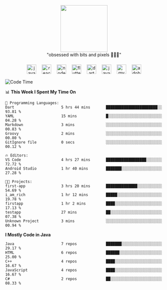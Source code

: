 


  <div align="center">
    
   <img src = "https://i.postimg.cc/W1R4TF4j/d6kpuve-c97567cf-518b-4b86-a271-5c89d88d22f7.gif"  width=150px height=150px />
 </div>

<div align="center">
  "obsessed with bits and pixels 🧑‍💻🎨"
</div>

  ###
<div align="center">
  <img src="https://cdn.jsdelivr.net/gh/devicons/devicon/icons/javascript/javascript-original.svg" height="30" alt="javascript logo"  />
  <img width="10" />
  <img src="https://cdn.jsdelivr.net/gh/devicons/devicon/icons/react/react-original.svg" height="30" alt="react logo"  />
  <img width="10" />
  <img src="https://cdn.jsdelivr.net/gh/devicons/devicon/icons/nodejs/nodejs-original.svg" height="30" alt="nodejs logo"  />
  <img width="10" />
  <img src="https://cdn.jsdelivr.net/gh/devicons/devicon/icons/flutter/flutter-original.svg" height="30" alt="flutter logo"  />
  <img width="10" />
  <img src="https://cdn.jsdelivr.net/gh/devicons/devicon/icons/dart/dart-original.svg" height="30" alt="dart logo"  />
  <img width="10" />
  <img src="https://cdn.jsdelivr.net/gh/devicons/devicon/icons/java/java-original.svg" height="30" alt="java logo"  />
  <img width="10" />
  <img src="https://skillicons.dev/icons?i=mysql" height="30" alt="mysql logo"  />
  <img width="10" />
  <img src="https://skillicons.dev/icons?i=pr" height="30" alt="adobepremierepro logo"  />
</div>




<!--START_SECTION:waka-->
![Code Time](http://img.shields.io/badge/Code%20Time-6%20hrs%207%20mins-blue)

📊 **This Week I Spent My Time On** 

```text
💬 Programming Languages: 
Dart                     5 hrs 44 mins       ███████████████████████░░   93.81 % 
YAML                     15 mins             █░░░░░░░░░░░░░░░░░░░░░░░░   04.28 % 
Markdown                 3 mins              ░░░░░░░░░░░░░░░░░░░░░░░░░   00.83 % 
Groovy                   2 mins              ░░░░░░░░░░░░░░░░░░░░░░░░░   00.80 % 
GitIgnore file           0 secs              ░░░░░░░░░░░░░░░░░░░░░░░░░   00.12 % 

🔥 Editors: 
VS Code                  4 hrs 27 mins       ██████████████████░░░░░░░   72.72 % 
Android Studio           1 hr 40 mins        ███████░░░░░░░░░░░░░░░░░░   27.28 % 

🐱‍💻 Projects: 
first-app                3 hrs 20 mins       ██████████████░░░░░░░░░░░   54.69 % 
i_am_rich                1 hr 12 mins        █████░░░░░░░░░░░░░░░░░░░░   19.78 % 
firstapp                 1 hr 2 mins         ████░░░░░░░░░░░░░░░░░░░░░   17.13 % 
testapp                  27 mins             ██░░░░░░░░░░░░░░░░░░░░░░░   07.38 % 
Unknown Project          3 mins              ░░░░░░░░░░░░░░░░░░░░░░░░░   00.94 % 
```

**I Mostly Code in Java** 

```text
Java                     7 repos             ███████░░░░░░░░░░░░░░░░░░   29.17 % 
HTML                     6 repos             ██████░░░░░░░░░░░░░░░░░░░   25.00 % 
C++                      4 repos             ████░░░░░░░░░░░░░░░░░░░░░   16.67 % 
JavaScript               4 repos             ████░░░░░░░░░░░░░░░░░░░░░   16.67 % 
C#                       2 repos             ██░░░░░░░░░░░░░░░░░░░░░░░   08.33 % 
```




<!--END_SECTION:waka-->
